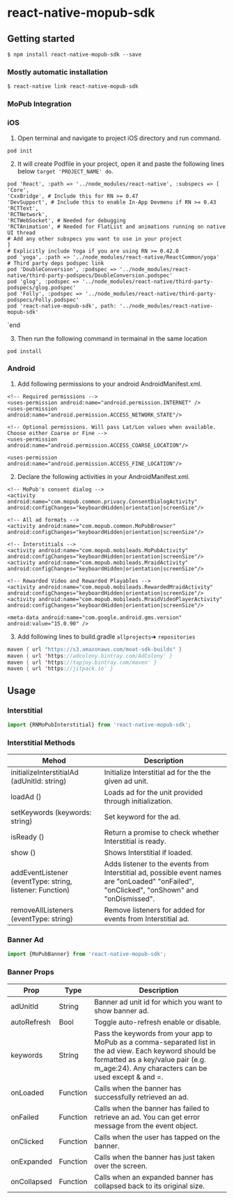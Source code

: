 # react-native-mopub-sdk

## Getting started

`$ npm install react-native-mopub-sdk --save`

### Mostly automatic installation

`$ react-native link react-native-mopub-sdk`


### MoPub Integration
### iOS
1. Open terminal and navigate to project iOS directory and run command. 
```
pod init
```
2. It will create Podfile in your project, open it and paste the following lines below `target 'PROJECT_NAME' do`.
```
pod 'React', :path => '../node_modules/react-native', :subspecs => [
'Core',
'CxxBridge', # Include this for RN >= 0.47
'DevSupport', # Include this to enable In-App Devmenu if RN >= 0.43
'RCTText',
'RCTNetwork',
'RCTWebSocket', # Needed for debugging
'RCTAnimation', # Needed for FlatList and animations running on native UI thread
# Add any other subspecs you want to use in your project
]
# Explicitly include Yoga if you are using RN >= 0.42.0
pod 'yoga', :path => '../node_modules/react-native/ReactCommon/yoga'
# Third party deps podspec link
pod 'DoubleConversion', :podspec => '../node_modules/react-native/third-party-podspecs/DoubleConversion.podspec'
pod 'glog', :podspec => '../node_modules/react-native/third-party-podspecs/glog.podspec'
pod 'Folly', :podspec => '../node_modules/react-native/third-party-podspecs/Folly.podspec'
pod 'react-native-mopub-sdk', path: '../node_modules/react-native-mopub-sdk'
```
`end

3. Then run the following command in termainal in the same location
```
pod install
```
### Android
1. Add following permissions to your android AndroidManifest.xml.
```
<!-- Required permissions -->
<uses-permission android:name="android.permission.INTERNET" />
<uses-permission android:name="android.permission.ACCESS_NETWORK_STATE"/>

<!-- Optional permissions. Will pass Lat/Lon values when available. Choose either Coarse or Fine -->
<uses-permission android:name="android.permission.ACCESS_COARSE_LOCATION"/>

<uses-permission android:name="android.permission.ACCESS_FINE_LOCATION"/>
```
2. Declare the following activities in your <application> AndroidManifest.xml.
```
<!-- MoPub's consent dialog -->
<activity android:name="com.mopub.common.privacy.ConsentDialogActivity" android:configChanges="keyboardHidden|orientation|screenSize"/>

<!-- All ad formats -->
<activity android:name="com.mopub.common.MoPubBrowser" android:configChanges="keyboardHidden|orientation|screenSize"/>

<!-- Interstitials -->
<activity android:name="com.mopub.mobileads.MoPubActivity" android:configChanges="keyboardHidden|orientation|screenSize"/>
<activity android:name="com.mopub.mobileads.MraidActivity" android:configChanges="keyboardHidden|orientation|screenSize"/>

<!-- Rewarded Video and Rewarded Playables -->
<activity android:name="com.mopub.mobileads.RewardedMraidActivity" android:configChanges="keyboardHidden|orientation|screenSize"/>
<activity android:name="com.mopub.mobileads.MraidVideoPlayerActivity" android:configChanges="keyboardHidden|orientation|screenSize"/>

<meta-data android:name="com.google.android.gms.version"
android:value="15.0.90" />
```
3. Add following lines to build.gradle `allprojects`➜  `repositories`
```java
maven { url "https://s3.amazonaws.com/moat-sdk-builds" }
maven { url 'https://adcolony.bintray.com/AdColony' }
maven { url 'https://tapjoy.bintray.com/maven' }
maven { url 'https://jitpack.io' }
```
## Usage
### Interstitial
```javascript
import {RNMoPubInterstitial} from 'react-native-mopub-sdk';
```
### Interstitial Methods
| Mehod | Description |
| --- | --- |
| initializeInterstitialAd (adUnitId: string) | Initialize Interstitial ad for the the given ad unit. |
| loadAd ()  | Loads ad for the unit provided through initialization. |
| setKeywords (keywords: string)  | Set keyword for the ad. |
|  isReady ()  | Return a promise to check whether Interstitial is ready. |
|  show ()  | Shows Interstitial if loaded. |
| addEventListener (eventType: string, listener: Function) |Adds listener to the events from Interstitial ad, possible event  names are "onLoaded" "onFailed", "onClicked", "onShown" and "onDismissed".|
|removeAllListeners (eventType: string)|Remove listeners for added for events from Interstitial ad.|
### Banner Ad
```javascript
import {MoPubBanner} from 'react-native-mopub-sdk';
```
### Banner Props
| Prop |Type| Description |
| --- | --- | --- |
|adUnitId| String |Banner ad unit id for which you want to show banner ad.|
|autoRefresh| Bool | Toggle auto-refresh enable or disable.|
|keywords| String |Pass the keywords from your app to MoPub as a comma-separated list in the ad view. Each keyword should be formatted as a key/value pair (e.g. m_age:24). Any characters can be used except & and =.|
|onLoaded|Function|Calls when the banner has successfully retrieved an ad.|
|onFailed|Function|Calls  when the banner has failed to retrieve an ad. You can get error message from the event object.|
|onClicked|Function|Calls when the user has tapped on the banner.|
|onExpanded|Function|Calls when the banner has just taken over the screen.|
|onCollapsed|Function|Calls when an expanded banner has collapsed back to its original size.|

